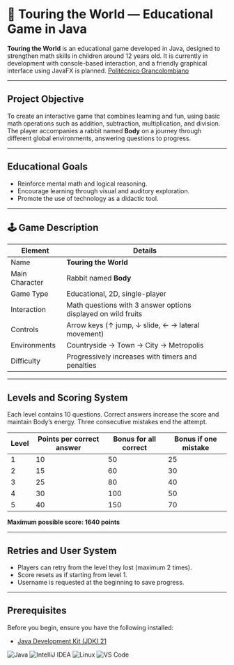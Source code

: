 # 🐇 Touring the World — Educational Game in Java

**Touring the World** is an educational game developed in Java, designed to strengthen math skills in children around 12 years old. It is currently in development with console-based interaction, and a friendly graphical interface using JavaFX is planned. [Politécnico Grancolombiano](https://www.poli.edu.co/)

---

## Project Objective

To create an interactive game that combines learning and fun, using basic math operations such as addition, subtraction, multiplication, and division. The player accompanies a rabbit named **Body** on a journey through different global environments, answering questions to progress.

---

## Educational Goals

- Reinforce mental math and logical reasoning.
- Encourage learning through visual and auditory exploration.
- Promote the use of technology as a didactic tool.

---

## 🕹️ Game Description

| Element        | Details                                                       |
|----------------|---------------------------------------------------------------|
| Name           | **Touring the World**                                         |
| Main Character | Rabbit named **Body**                                         |
| Game Type      | Educational, 2D, single-player                                |
| Interaction    | Math questions with 3 answer options displayed on wild fruits |
| Controls       | Arrow keys (↑ jump, ↓ slide, ← → lateral movement)            |
| Environments   | Countryside → Town → City → Metropolis                        |
| Difficulty     | Progressively increases with timers and penalties             |

---

## Levels and Scoring System

Each level contains 10 questions. Correct answers increase the score and maintain Body’s energy. Three consecutive mistakes end the attempt.

| Level | Points per correct answer | Bonus for all correct | Bonus if one mistake |
|-------|---------------------------|-----------------------|----------------------|
| 1     | 10                        | 50                    | 25                   |
| 2     | 15                        | 60                    | 30                   |
| 3     | 25                        | 80                    | 40                   |
| 4     | 30                        | 100                   | 50                   |
| 5     | 40                        | 150                   | 70                   |

**Maximum possible score: 1640 points**

---

## Retries and User System

- Players can retry from the level they lost (maximum 2 times).
- Score resets as if starting from level 1.
- Username is requested at the beginning to save progress.

---

## Prerequisites

Before you begin, ensure you have the following installed:

- [Java Development Kit (JDK) 21](https://www.oracle.com/java/technologies/downloads/)

![Java](https://img.shields.io/badge/Java-ED8B00?style=for-the-badge&logo=java&logoColor=white)
![IntelliJ IDEA](https://img.shields.io/badge/IDE-IntelliJ%20IDEA-000000?style=for-the-badge&logo=intellijidea&logoColor=white)
![Linux](https://img.shields.io/badge/OS-Linux-FCC624?style=for-the-badge&logo=linux&logoColor=black)
![VS Code](https://img.shields.io/badge/Editor-VS%20Code-007ACC?style=for-the-badge&logo=visualstudiocode&logoColor=white)
